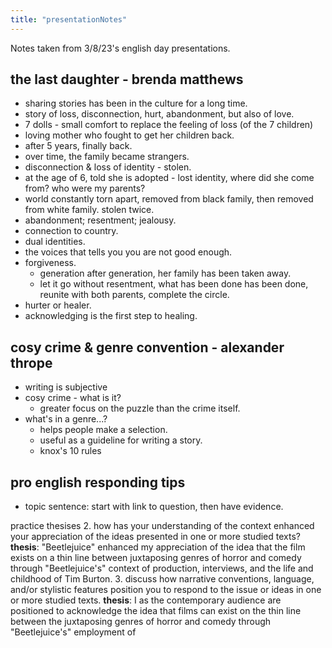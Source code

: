 ```yaml
---
title: "presentationNotes"
---
```


Notes taken from 3/8/23's english day presentations.

## the last daughter - brenda matthews

- sharing stories has been in the culture for a long time.
- story of loss, disconnection, hurt, abandonment, but also of love.
- 7 dolls - small comfort to replace the feeling of loss (of the 7 children)
- loving mother who fought to get her children back.
- after 5 years, finally back.
- over time, the family became strangers.
- disconnection & loss of identity - stolen.
- at the age of 6, told she is adopted - lost identity, where did she come from? who were my parents?
- world constantly torn apart, removed from black family, then removed from white family. stolen twice.
- abandonment; resentment; jealousy.
- connection to country.
- dual identities.
- the voices that tells you you are not good enough.
- forgiveness.
  - generation after generation, her family has been taken away.
  - let it go without resentment, what has been done has been done, reunite with both parents, complete the circle.
- hurter or healer.
- acknowledging is the first step to healing.

## cosy crime & genre convention - alexander thrope

- writing is subjective
- cosy crime - what is it?
  - greater focus on the puzzle than the crime itself.
- what's in a genre...?
  - helps people make a selection.
  - useful as a guideline for writing a story.
  - knox's 10 rules

## pro english responding tips

- topic sentence: start with link to question, then have evidence.

practice thesises 2. how has your understanding of the context enhanced your appreciation of the ideas presented in one or more studied texts?
**thesis**: "Beetlejuice" enhanced my appreciation of the idea that the film exists on a thin line between juxtaposing genres of horror and comedy through "Beetlejuice's" context of production, interviews, and the life and childhood of Tim Burton. 3. discuss how narrative conventions, language, and/or stylistic features position you to respond to the issue or ideas in one or more studied texts.
**thesis**: I as the contemporary audience are positioned to acknowledge the idea that films can exist on the thin line between the juxtaposing genres of horror and comedy through "Beetlejuice's" employment of
